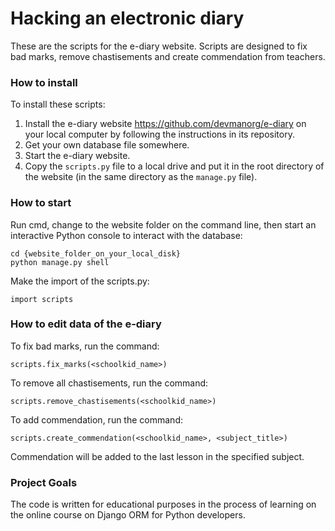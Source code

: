 # Hacking an electronic diary

These are the scripts for the e-diary website. Scripts are designed to fix bad marks, remove chastisements and create commendation from teachers.

### How to install

To install these scripts:
1. Install the e-diary website https://github.com/devmanorg/e-diary on your local computer by following the instructions in its repository.
2. Get your own database file somewhere.
3. Start the e-diary website.
4. Copy the `scripts.py` file to a local drive and put it in the root directory of the website (in the same directory as the `manage.py` file).

### How to start

Run cmd, change to the website folder on the command line, then start an interactive Python console to interact with the database:
```
cd {website_folder_on_your_local_disk}
python manage.py shell
```

Make the import of the scripts.py:
```
import scripts
```

### How to edit data of the e-diary

To fix bad marks, run the command:
```
scripts.fix_marks(<schoolkid_name>)
```

To remove all chastisements, run the command:
```
scripts.remove_chastisements(<schoolkid_name>)
```

To add commendation, run the command:
```
scripts.create_commendation(<schoolkid_name>, <subject_title>)
```
Commendation will be added to the last lesson in the specified subject.


### Project Goals

The code is written for educational purposes in the process of learning on the online course on Django ORM for Python developers.